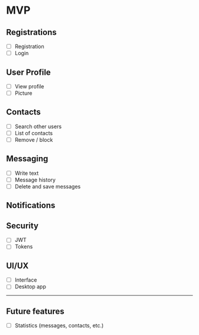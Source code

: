 # MVP

## Registrations

- [ ] Registration
- [ ] Login

## User Profile

- [ ] View profile
- [ ] Picture

## Contacts

- [ ] Search other users
- [ ] List of contacts
- [ ] Remove / block

## Messaging

- [ ] Write text
- [ ] Message history
- [ ] Delete and save messages

## Notifications

## Security

- [ ] JWT
- [ ] Tokens

## UI/UX

- [ ] Interface
- [ ] Desktop app

---

## Future features

- [ ] Statistics (messages, contacts, etc.)
